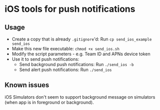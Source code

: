# iOS tools for push notifications

## Usage
- Create a copy that is already `.gitignore`'d: Run `cp send_ios_example send_ios`
- Make this new file executable: `chmod +x send_ios.sh`
- Modify the script parameters - e.g. Team ID and APNs device token
- Use it to send push notifications:
  - Send background push notifications: Run `./send_ios -b`
  - Send alert push notifications: Run `./send_ios`

## Known issues

iOS Simulators don't seem to support background message on simulators (when app is in foreground or background).
